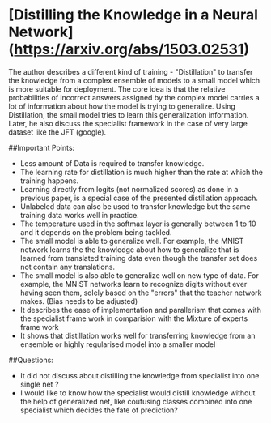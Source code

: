# [Distilling the Knowledge in a Neural Network] (https://arxiv.org/abs/1503.02531)

The author describes a different kind of training - "Distillation" to transfer the knowledge from
a complex ensemble of models to a small model which is more suitable for deployment. The core idea is that the relative probabilities of incorrect answers assigned by the complex model carries a lot of information about how the model is trying to generalize. Using Distillation, the small model tries to learn this generalization information. Later, he also discuss the specialist framework in the case of very large dataset like the JFT (google).

##Important Points:

-  Less amount of Data is required to transfer knowledge.
-  The learning rate for distillation is much higher than the rate at which the training happens.
-  Learning directly from logits (not normalized scores) as done in a previous paper, is a special case of the presented distillation approach.
- Unlabeled data can also be used to transfer knowledge but the same training data works well in practice.
-  The temperature used in the softmax layer is generally between 1 to 10 and it depends on the problem being tackled.
-  The small model is able to generalize well. For example, the MNIST network learns the the knowledge about how to generalize that is learned from translated training data even though the transfer set does not contain any translations.
-  The small model is also able to generalize well on new type of data. For example, the MNIST networks learn to recognize digits without ever having seen them, solely based on the "errors" that the teacher network makes. (Bias needs to be adjusted)
-  It describes the ease of implementation and parallerism that comes with the specialist frame work in comparision with the Mixture of experts frame work
-  It shows that distillation works well for transferring knowledge from an ensemble or highly regularised model into a smaller model

##Questions:
- It did not discuss about distilling the knowledge from specialist into one single net ?
- I would like to know how the specialist would distill knowledge without the help of generalized net, like coufusing classes combined into one specialist which decides the fate of prediction?
